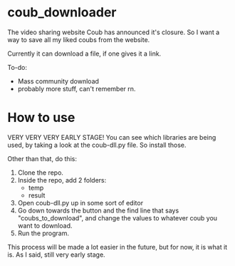 # coub_downloader
The video sharing website Coub has announced it's closure. So I want a way to save all my liked coubs from the website.


Currently it can download a file, if one gives it a link.

To-do:
* Mass community download
* probably more stuff, can't remember rn.

# How to use
VERY VERY VERY EARLY STAGE!
You can see which libraries are being used, by taking a look at the coub-dll.py file.
So install those.

Other than that, do this:
1) Clone the repo.
2) Inside the repo, add 2 folders:
	* temp
	* result
3) Open coub-dll.py up in some sort of editor
4) Go down towards the button and the find line that says "coubs_to_download", and change the values to whatever coub you want to download.
5) Run the program.

This process will be made a lot easier in the future, but for now, it is what it is. As I said, still very early stage.